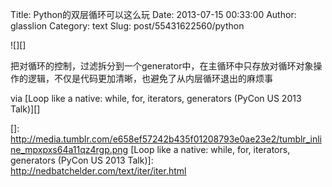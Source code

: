 Title: Python的双层循环可以这么玩
Date: 2013-07-15 00:33:00
Author: glasslion
Category: text
Slug: post/55431622560/python

![][]

把对循环的控制，过滤拆分到一个generator中，在主循环中只存放对循环对象操作的逻辑，不仅是代码更加清晰，也避免了从内层循环退出的麻烦事

via [Loop like a native: while, for, iterators, generators (PyCon US
2013 Talk)][]

  []: http://media.tumblr.com/e658ef57242b435f01208793e0ae23e2/tumblr_inline_mpxpxs64a11qz4rgp.png
  [Loop like a native: while, for, iterators, generators (PyCon US 2013
  Talk)]: http://nedbatchelder.com/text/iter/iter.html
